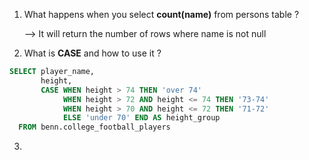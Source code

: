 1. What happens when you select **count(name)** from persons table ?

   --> It will return the number of rows where name is not null

2.  What is **CASE** and how to use it ?

   ```sql
   SELECT player_name,
          height,
          CASE WHEN height > 74 THEN 'over 74'
               WHEN height > 72 AND height <= 74 THEN '73-74'
               WHEN height > 70 AND height <= 72 THEN '71-72'
               ELSE 'under 70' END AS height_group
     FROM benn.college_football_players
   ```

3. 